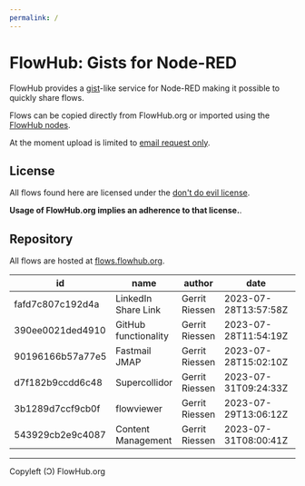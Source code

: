 ```yaml
---
permalink: /
---
```


# FlowHub: Gists for Node-RED

FlowHub provides a [gist](https://en.wikipedia.org/wiki/GitHub#Gist)-like service for Node-RED making it possible to quickly share flows.

Flows can be copied directly from FlowHub.org or imported using the [FlowHub nodes]().

At the moment upload is limited to [email request only](mailto:request.apitoken@flowhub.org).

## License

All flows found here are licensed under the [don't do evil license](https://cdn.openmindmap.org/LICENSE.txt).

**Usage of FlowHub.org implies an adherence to that license.**.

## Repository

All flows are hosted at [flows.flowhub.org](https://github.com/gorenje/flows.flowhub.org).


| id | name| author | date | details |
|----|-----|--------|------|---------|
| fafd7c807c192d4a |  LinkedIn Share Link | Gerrit Riessen | 2023-07-28T13:57:58Z | [details](https://flowhub.org/f/fafd7c807c192d4a) |
| 390ee0021ded4910 |  GitHub functionality | Gerrit Riessen | 2023-07-28T11:54:19Z | [details](https://flowhub.org/f/390ee0021ded4910) |
| 90196166b57a77e5 |  Fastmail JMAP | Gerrit Riessen | 2023-07-28T15:02:10Z | [details](https://flowhub.org/f/90196166b57a77e5) |
| d7f182b9ccdd6c48 |  Supercollidor | Gerrit Riessen | 2023-07-31T09:24:33Z | [details](https://flowhub.org/f/d7f182b9ccdd6c48) |
| 3b1289d7ccf9cb0f |  flowviewer | Gerrit Riessen | 2023-07-29T13:06:12Z | [details](https://flowhub.org/f/3b1289d7ccf9cb0f) |
| 543929cb2e9c4087 |  Content Management | Gerrit Riessen | 2023-07-31T08:00:41Z | [details](https://flowhub.org/f/543929cb2e9c4087) |

---

Copyleft (Ɔ) FlowHub.org
